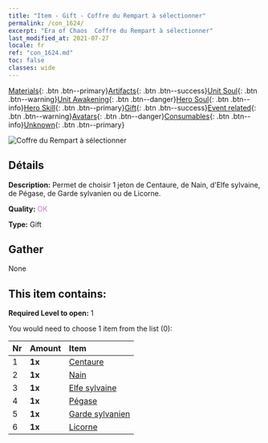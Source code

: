 ```yaml
---
title: "Item - Gift - Coffre du Rempart à sélectionner"
permalink: /con_1624/
excerpt: "Era of Chaos  Coffre du Rempart à sélectionner"
last_modified_at: 2021-07-27
locale: fr
ref: "con_1624.md"
toc: false
classes: wide
---
```

 [Materials](/ItemsFR/){: .btn .btn--primary}[Artifacts](/ItemsFR/Artifacts/){: .btn .btn--success}[Unit Soul](/ItemsFR/UnitSoul/){: .btn .btn--warning}[Unit Awakening](/ItemsFR/UnitAwakening/){: .btn .btn--danger}[Hero Soul](/ItemsFR/HeroSoul/){: .btn .btn--info}[Hero Skill](/ItemsFR/HeroSkill/){: .btn .btn--primary}[Gift](/ItemsFR/Gift/){: .btn .btn--success}[Event related](/ItemsFR/Events/){: .btn .btn--warning}[Avatars](/ItemsFR/Avatars/){: .btn .btn--danger}[Consumables](/ItemsFR/Consumables/){: .btn .btn--info}[Unknown](/ItemsFR/Unknown/){: .btn .btn--primary}

 ![Coffre du Rempart à sélectionner](/images/t/i_907240.png)

## Détails
 **Description:** Permet de choisir 1 jeton de Centaure, de Nain, d'Elfe sylvaine, de Pégase, de Garde sylvanien ou de Licorne.

 **Quality:** <span style="color: #DA70D6">OK</span>

 **Type:** Gift

## Gather

  None

## This item contains:

 **Required Level to open:** 1

 You would need to choose 1 item from the list (0):

  | Nr | Amount |     Item    |
  |:---|:-------|:------------|
  | 1 |  **1x** | [Centaure](/ItemsFR/unt_199/) |  | 
  | 2 |  **1x** | [Nain](/ItemsFR/unt_200/) |  | 
  | 3 |  **1x** | [Elfe sylvaine](/ItemsFR/unt_201/) |  | 
  | 4 |  **1x** | [Pégase](/ItemsFR/unt_202/) |  | 
  | 5 |  **1x** | [Garde sylvanien](/ItemsFR/unt_203/) |  | 
  | 6 |  **1x** | [Licorne](/ItemsFR/unt_204/) |  | 
